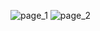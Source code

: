 ![page_1](https://github.com/user-attachments/assets/22426977-65a2-484a-8b70-eb6b9f7bbc6c)
![page_2](https://github.com/user-attachments/assets/0738d6e6-b35a-49cc-9e96-04bbb0b4d5a7)
